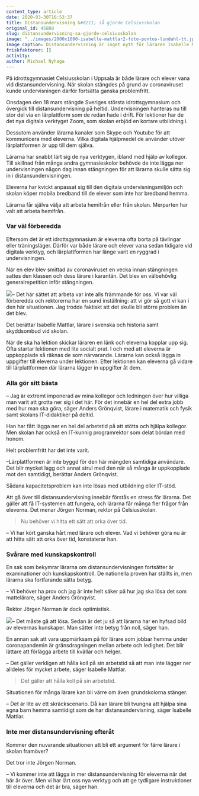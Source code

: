 ```yaml
---
content_type: article
date: 2020-03-30T16:53:37
title: Distansundervisning &#8211; så gjorde Celsiusskolan
original_id: 45888
slug: distansundervisning-sa-gjorde-celsiusskolan
image: "../images/2000x1000-isabelle-mattlar2-foto-pontus-lundahl-tt.jpg"
image_caption: Distansundervisning är inget nytt för läraren Isabelle Mattlar och hennes kollegor på idrottsgymnasiet Celsiusskolan. Så när Coronaviruset slog till och skolan stängdes fanns en beredskap för att arbeta digitalt. 
friskfaktorer: []
activity:
author: Michael Nyhaga
---
```


På idrottsgymnasiet Celsiusskolan i Uppsala är både lärare och elever vana vid distansundervisning. När skolan stängdes på grund av coronaviruset kunde undervisningen därför fortsätta ganska problemfritt.

Onsdagen den 18 mars stängde Sveriges största idrottsgymnasium och övergick till distansundervisning på heltid. Undervisningen hanteras nu till stor del via en lärplattform som de redan hade i drift. För lektioner har de det nya digitala verktyget Zoom, som skolan erbjöd en kortare utbildning i.

Dessutom använder lärarna kanaler som Skype och Youtube för att kommunicera med eleverna. Vilka digitala hjälpmedel de använder utöver lärplattformen är upp till dem själva.

Lärarna har snabbt lärt sig de nya verktygen, ibland med hjälp av kollegor. Till skillnad från många andra gymnasieskolor behövde de inte lägga ner undervisningen någon dag innan stängningen för att lärarna skulle sätta sig in i distansundervisningen.

Eleverna har kvickt anpassat sig till den digitala undervisningsmiljön och skolan köper mobila bredband till de elever som inte har bredband hemma.

Lärarna får själva välja att arbeta hemifrån eller från skolan. Merparten har valt att arbeta hemifrån.

### Var väl förberedda

Eftersom det är ett idrottsgymnasium är eleverna ofta borta på tävlingar eller träningsläger. Därför var både lärare och elever vana sedan tidigare vid digitala verktyg, och lärplattformen har länge varit en ryggrad i undervisningen.

När en elev blev smittad av coronaviruset en vecka innan stängningen sattes den klassen och dess lärare i karantän. Det blev en välbehövlig generalrepetition inför stängningen.

[![](https://www.suntarbetsliv.se/wp-content/uploads/2020/03/200x220-isabelle-mattlar-foto-pontus-lundahl-tt.jpg)](https://www.suntarbetsliv.se/wp-content/uploads/2020/03/200x220-isabelle-mattlar-foto-pontus-lundahl-tt.jpg)– Det här sättet att arbeta var inte alls främmande för oss. Vi var väl förberedda och rektorerna har en sund inställning: att vi gör så gott vi kan i den här situationen. Jag trodde faktiskt att det skulle bli större problem än det blev.

Det berättar Isabelle Mattlar, lärare i svenska och historia samt skyddsombud vid skolan.

När de ska ha lektion skickar läraren en länk och eleverna kopplar upp sig. Ofta startar lektionen med lite socialt prat. I och med att eleverna är uppkopplade så räknas de som närvarande. Lärarna kan också lägga in uppgifter till eleverna under lektionen. Efter lektionen kan eleverna gå vidare till lärplattformen där lärarna lägger in uppgifter åt dem.

### Alla gör sitt bästa

– Jag är extremt imponerad av mina kollegor och ledningen över hur villiga man varit att grotta ner sig i det här. För det innebär en hel del extra jobb med hur man ska göra, säger Anders Grönqvist, lärare i matematik och fysik samt skolans IT-didaktiker på deltid.

Han har fått lägga ner en hel del arbetstid på att stötta och hjälpa kollegor. Men skolan har också en IT-kunnig programrektor som delat bördan med honom.

Helt problemfritt har det inte varit.

–Lärplattformen är inte byggd för den här mängden samtidiga användare. Det blir mycket lagg och annat strul med den när så många är uppkopplade mot den samtidigt, berättar Anders Grönqvist.

Sådana kapacitetsproblem kan inte lösas med utbildning eller IT-stöd.

Att gå över till distansundervisning innebär förstås en stress för lärarna. Det gäller att få IT-systemen att fungera, och lärarna får många fler frågor från eleverna. Det menar Jörgen Norman, rektor på Celsiusskolan.

> Nu behöver vi hitta ett sätt att orka över tid.

– Vi har kört ganska hårt med lärare och elever. Vad vi behöver göra nu är att hitta sätt att orka över tid, konstaterar han.

### Svårare med kunskapskontroll

En sak som bekymrar lärarna om distansundervisningen fortsätter är examinationer och kunskapskontroll. De nationella proven har ställts in, men lärarna ska fortfarande sätta betyg.

– Vi behöver ha prov och jag är inte helt säker på hur jag ska lösa det som mattelärare, säger Anders Grönqvist.

Rektor Jörgen Norman är dock optimistisk.

[![](https://www.suntarbetsliv.se/wp-content/uploads/2020/03/200x220-jorgen-norman.jpg)](https://www.suntarbetsliv.se/wp-content/uploads/2020/03/200x220-jorgen-norman.jpg)– Det måste gå att lösa. Sedan är det ju så att lärarna har en hyfsad bild av elevernas kunskaper. Man sätter inte betyg från noll, säger han.

En annan sak att vara uppmärksam på för lärare som jobbar hemma under coronapandemin är gränsdragningen mellan arbete och ledighet. Det blir lättare att förlägga arbete till kvällar och helger.

– Det gäller verkligen att hålla koll på sin arbetstid så att man inte lägger ner alldeles för mycket arbete, säger Isabelle Mattlar.

> Det gäller att hålla koll på sin arbetstid.

Situationen för många lärare kan bli värre om även grundskolorna stänger.

– Det är lite av ett skräckscenario. Då kan lärare bli tvungna att hjälpa sina egna barn hemma samtidigt som de har distansundervisning, säger Isabelle Mattlar.

### Inte mer distansundervisning efteråt

Kommer den nuvarande situationen att bli ett argument för färre lärare i skolan framöver?

Det tror inte Jörgen Norman.

– Vi kommer inte att lägga in mer distansundervisning för eleverna när det här är över. Men vi har lärt oss nya verktyg och att ge tydligare instruktioner till eleverna och det är bra, säger han.

